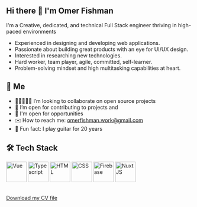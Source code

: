 ## Hi there 👋 I'm Omer Fishman
I'm a Creative, dedicated, and technical Full Stack engineer thriving in high-paced environments

- Experienced in designing and developing web applications.
- Passionate about building great products with an eye for UI/UX design.
- Interested in researching new technologies.
- Hard worker, team player, agile, committed, self-learner.
- Problem-solving mindset and high multitasking capabilities at heart.


## 🤠 Me
- 👨🏼‍🤝‍👨🏽 I’m looking to collaborate on open source projects
- 💼 I’m open for contributing to projects and
- 🤔 I'm open for opportunities
- ✉️ How to reach me: omerfishman.work@gmail.com
- 🎸 Fun fact: I play guitar for 20 years


## 🛠 Tech Stack
<p>
  <img alt="Vue" title="Vue" height="55" src="https://upload.wikimedia.org/wikipedia/commons/thumb/9/95/Vue.js_Logo_2.svg/2367px-Vue.js_Logo_2.svg.png">
  <img alt="Typescript" title="Typescript" height="55" src="https://upload.wikimedia.org/wikipedia/commons/thumb/4/4c/Typescript_logo_2020.svg/1200px-Typescript_logo_2020.svg.png">
  <img alt="HTML" title="HTML" height="55" src="https://upload.wikimedia.org/wikipedia/commons/thumb/3/38/HTML5_Badge.svg/1200px-HTML5_Badge.svg.png">
  <img alt="CSS" title="CSS" height="55" src="https://camo.githubusercontent.com/edc736634dd35b0f4008e2f7db456136b9fc0e1e7a4078bb72c7352b1bdf8a7e/68747470733a2f2f776f726c64766563746f726c6f676f2e636f6d2f6c6f676f732f6373732d332e737667">
  <img alt="Firebase" title="Firebase" height="55" src="https://cdn.freebiesupply.com/logos/large/2x/firebase-1-logo-png-transparent.png">
  <img alt="NuxtJS" title="NuxtJS" height="55" src="https://upload.wikimedia.org/wikipedia/commons/thumb/a/ae/Nuxt_logo.svg/2560px-Nuxt_logo.svg.png">
</p>

<br/>
<a href="https://github.com/yhamry/yhamry/blob/main/Omer%20Fishman%20CV.pdf" download>Download my CV file</a>
